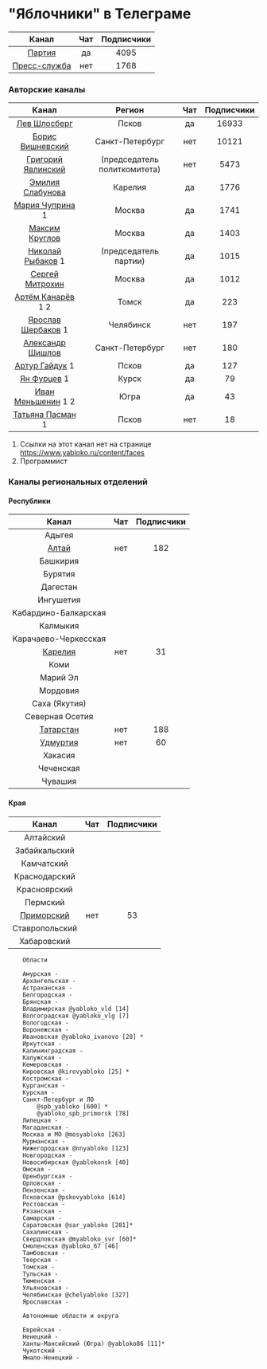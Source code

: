 # "Яблочники" в Телеграме

| Канал | Чат | Подписчики |
| :---: | :---: | :---: |
| [Партия](https://t.me/yabloko_party) | да | 4095 |
| [Пресс-служба](https://t.me/yabloko_press) | нет | 1768 |

### Авторские каналы
| Канал |  Регион  | Чат | Подписчики |
| :---: | :---: | :---: | :---: |
| [Лев Шлосберг](https://t.me/shlosberg) |  Псков  | да | 16933 |
| [Борис Вишневский](https://t.me/visboris) |  Санкт-Петербург | нет | 10121 |     
| [Григорий Явлинский](https://t.me/gr_yavlinsky) | (председатель политкомитета) | нет | 5473 |  
| [Эмилия Слабунова](https://t.me/Slabunova) | Карелия | да | 1776 |   
| [Мария Чуприна](https://t.me/mgchuprina) 1 | Москва | да | 1741 |               
| [Максим Круглов](https://t.me/M_Kruglov) | Москва | да | 1403 |   
| [Николай Рыбаков](https://t.me/rybakovyabloko) 1 | (председатель партии) | да | 1015 |  
| [Сергей Митрохин](https://t.me/ssmitrohin) | Москва | да | 1012 |   
| [Артём Канарёв](https://t.me/kanarev) 1 2 | Томск | да | 223 | 
| [Ярослав Щербаков](https://t.me/yasherbakov) 1 | Челябинск | нет | 197 | 
| [Александр Шишлов](https://t.me/avshishlov) | Санкт-Петербург | нет | 180 | 
| [Артур Гайдук](https://t.me/arturgaiduk) 1 | Псков | да | 127 | 
| [Ян Фурцев](https://t.me/furcevlive) 1 | Курск | да | 79 | 
| [Иван Меньшенин](https://t.me/menshenin) 1 2 | Югра | да | 43 | 
| [Татьяна Пасман](https://t.me/tpasman) 1 | Псков | нет | 18 | 

1) Ссылки на этот канал нет на странице https://www.yabloko.ru/content/faces
2) Программист

    
### Каналы региональных отделений
#### Республики
| Канал | Чат | Подписчики |
| :---: | :---: | :---: | 
| Адыгея |  |  |
| [Алтай](https://t.me/yabloko_altai) | нет | 182 | 
| Башкирия |  |  |
| Бурятия |  |  | 
| Дагестан |  |  | 
| Ингушетия |  |  | 
| Кабардино-Балкарская |  |  | 
| Калмыкия |  |  | 
| Карачаево-Черкесская |  |  | 
| [Карелия](https://t.me/yabloko_10) | нет | 31 |     
| Коми |  |  | 
| Марий Эл |  |  | 
| Мордовия |  |  | 
| Саха (Якутия) |  |  | 
| Северная Осетия |  |  | 
| [Татарстан](https://t.me/yabloko_tat) | нет | 188 |  | Тыва |  |  | 
| [Удмуртия](https://t.me/yabloko_Udmurtia) | нет | 60 |
| Хакасия |  |  | 
| Чеченская |  |  | 
| Чувашия |  |  |

#### Края
| Канал | Чат | Подписчики |
| :---: | :---: | :---: | 
| Алтайский |  |  |
| Забайкальский |  |  |
| Камчатский |  |  |
| Краснодарский |  |  |
| Красноярский |  |  |
| Пермский |  |  |
| [Приморский](https://t.me/mar_zhel) | нет | 53 |
| Ставропольский |  |  |
| Хабаровский |  |  |


        Области

        Амурская -
        Архангельская -
        Астраханская -
        Белгородская - 
        Брянская -
        Владимирская @yabloko_vld [14]
        Волгоградская @yabloko_vlg [7]
        Вологодская -
        Воронежская -
        Ивановская @yabloko_ivanovo [28] *
        Иркутская -
        Калининградская -
        Калужская -
        Кемеровская -
        Кировская @kirovyabloko [25] *
        Костромская -
        Курганская -
        Курская -
        Санкт-Петербург и ЛО 
            @spb_yabloko [600] *
            @yabloko_spb_primorsk [78] 
        Липецкая -
        Магаданская -
        Москва и МО @mosyabloko [263]
        Мурманская -
        Нижегородская @nnyabloko [123]
        Новгородская -
        Новосибирская @yablokonsk [40]
        Омская -
        Оренбургская -
        Орловская -
        Пензенская -
        Псковская @pskovyabloko [614]
        Ростовская -
        Рязанская -
        Самарская -
        Саратовская @sar_yabloko [281]*
        Сахалинская -
        Свердловская @myabloko_svr [60]*
        Смоленская @yabloko_67 [46]
        Тамбовская -
        Тверская -
        Томская -
        Тульская -
        Тюменская -
        Ульяновская -
        Челябинская @chelyabloko [327] 
        Ярославская -

        Автономные области и округа

        Еврейская -
        Ненецкий -
        Ханты-Мансийский (Югра) @yabloko86 [11]*
        Чукотский -
        Ямало-Ненецкий -




